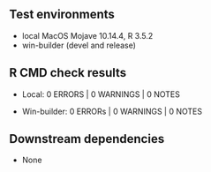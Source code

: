 ## Test environments

* local MacOS Mojave 10.14.4, R 3.5.2
* win-builder (devel and release)

## R CMD check results

* Local:        0 ERRORS | 0 WARNINGS | 0 NOTES
  
* Win-builder:  0 ERRORs | 0 WARNINGS | 0 NOTES


## Downstream dependencies

* None
